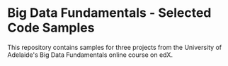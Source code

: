 # Big Data Fundamentals - Selected Code Samples

This repository contains samples for three projects from the University of Adelaide's Big Data Fundamentals online course on edX.
